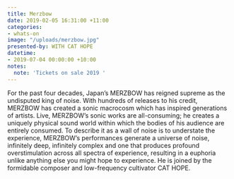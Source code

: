 ```yaml
---
title: Merzbow
date: 2019-02-05 16:31:00 +11:00
categories:
- whats-on
image: "/uploads/merzbow.jpg"
presented-by: WITH CAT HOPE
datetime:
- 2019-07-04 00:00:00 +10:00
notes:
  note: 'Tickets on sale 2019 '
---
```


For the past four decades, Japan’s MERZBOW has reigned supreme as the undisputed king of noise. With hundreds of releases to his credit, MERZBOW has created a sonic macrocosm which has inspired generations of artists. Live, MERZBOW’s sonic works are all-consuming; he creates a uniquely physical sound world within which the bodies of his audience are entirely consumed. To describe it as a wall of noise is to understate the experience, MERZBOW’s performances generate a universe of noise, infinitely deep, infinitely complex and one that produces profound overstimulation across all spectra of experience, resulting in a euphoria unlike anything else you might hope to experience. He is joined by the formidable composer and low-frequency cultivator CAT HOPE.
